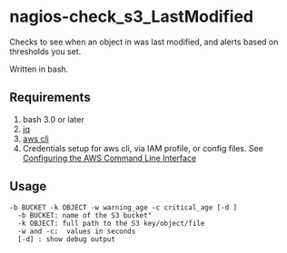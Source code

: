 # nagios-check_s3_LastModified
Checks to see when an object in was last modified, and alerts based on thresholds you set.

Written in bash.

## Requirements
1. bash 3.0 or later
2. [jq](https://stedolan.github.io/jq/)
3. [aws cli](https://aws.amazon.com/cli/)
3. Credentials setup for aws cli, via IAM profile, or config files.
    See [Configuring the AWS Command Line Interface](http://docs.aws.amazon.com/cli/latest/userguide/cli-chap-getting-started.html)

## Usage
    -b BUCKET -k OBJECT -w warning_age -c critical_age [-d ]
      -b BUCKET: name of the S3 bucket"
      -k OBJECT: full path to the S3 key/object/file
      -w and -c:  values in seconds
      [-d] : show debug output
